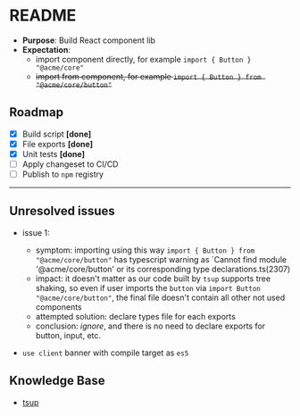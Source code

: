 # README

- **Purpose**: Build React component lib
- **Expectation**:
  - import component directly, for example `import { Button } "@acme/core"`
  - <del>import from component, for example `import { Button } from "@acme/core/button"`</del>

## Roadmap

- [x] Build script **[done]**
- [x] File exports **[done]**
- [x] Unit tests **[done]**
- [ ] Apply changeset to CI/CD
- [ ] Publish to `npm` registry

---

## Unresolved issues

- issue 1:

  - symptom: importing using this way `import { Button } from "@acme/core/button"` has typescript warning as `Cannot find module '@acme/core/button' or its corresponding type declarations.ts(2307)
  - impact: it doesn't matter as our code built by `tsup` supports tree shaking, so even if user imports the `button` via `import Button "@acme/core/button"`, the final file doesn't contain all other not used components
  - attempted solution: declare types file for each exports
  - conclusion: _ignore_, and there is no need to declare exports for
    button, input, etc.

- `use client` banner with compile target as `es5`

## Knowledge Base

- [tsup](https://tsup.egoist.dev/#generate-declaration-file)
